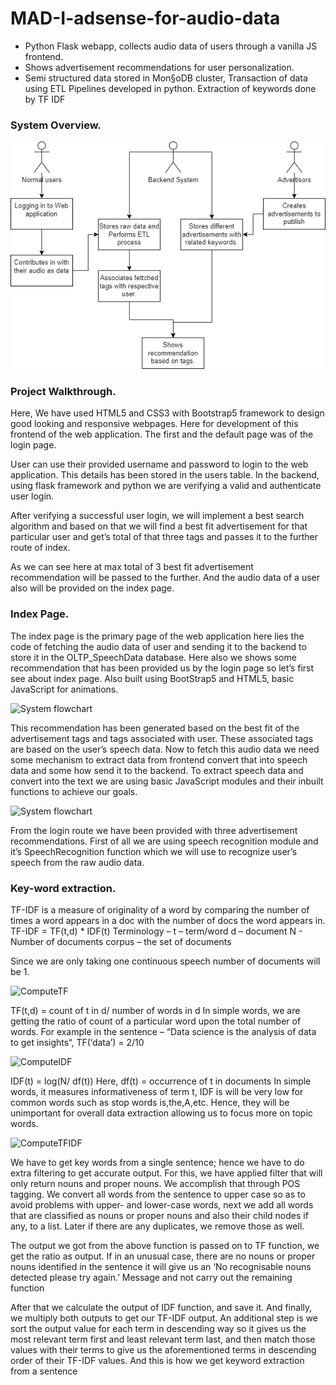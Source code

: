 # MAD-I-adsense-for-audio-data
 * Python Flask webapp, collects audio data of users through a vanilla JS frontend.
 * Shows advertisement recommendations for user personalization. 
 * Semi structured data stored in Mon§oDB cluster, Transaction of data using ETL Pipelines developed in python. Extraction of keywords done by TF IDF

### System Overview.
![System flowchart](https://github.com/AdityaLakkad/MAD-I-adsense-for-audio-data/blob/main/Project%20Docs/ProgressModel2.drawio.png)

### Project Walkthrough.
Here, We have used HTML5 and CSS3 with Bootstrap5 framework to design good looking and responsive webpages. Here for development of this frontend of the web application. The first and the default page was of the login page.

User can use their provided username and password to login to the web application. This details has been stored in the users table. In the backend, using flask framework and python we are verifying a valid and authenticate user login.

After verifying a successful user login, we will implement a best search algorithm and based on that we will find a best fit advertisement for that particular user and get’s total of that three tags and passes it to the further route of index.

As we can see here at max total of 3 best fit advertisement recommendation will be passed to the further. And the audio data of a user also will be provided on the index page.

### Index Page.
The index page is the primary page of the web application here lies the code of fetching the audio data of user and sending it to the backend to store it in the OLTP_SpeechData database. Here also we shows some recommendation that has been provided us by the login page so let’s first see about index page. Also built using BootStrap5 and HTML5, basic JavaScript for animations.

![System flowchart]()

This recommendation has been generated based on the best fit of the advertisement tags and tags associated with user. These associated tags are based on the user’s speech data.
Now to fetch this audio data we need some mechanism to extract data from frontend convert that into speech data and some how send it to the backend. To extract speech data and convert into the text we are using basic JavaScript modules and their inbuilt functions to achieve our goals.

![System flowchart]()

From the login route we have been provided with three advertisement recommendations. First of all we are using speech recognition module and it’s SpeechRecognition function which we will use to recognize user’s speech from the raw audio data.


### Key-word extraction.
TF-IDF is a measure of originality of a word by comparing the number of times a word appears in a doc with the number of docs the word appears in.
TF-IDF = TF(t,d) * IDF(t)
Terminology – 
t – term/word
d – document
N -  Number of documents
corpus – the set of documents

Since we are only taking one continuous speech number of documents will be 1.

![ComputeTF]()

TF(t,d) = count of t in d/ number of words in d
In simple words, we are getting the ratio of count of a particular word upon the total number of words. For example in the sentence – “Data science is the analysis of data to get insights“, 
TF(‘data’) = 2/10

![ComputeIDF]()

IDF(t) = log(N/ df(t))
Here, df(t) = occurrence of t in documents
In simple words, it measures informativeness of term t, IDF is will be very low for common words such as stop words is,the,A,etc. Hence, they will be unimportant for overall data extraction allowing us to focus more on topic words.

![ComputeTFIDF]()

We have to get key words from a single sentence; hence we have to do extra filtering to get accurate output. For this, we have applied filter that will only return nouns and proper nouns. We accomplish that through POS tagging. We convert all words from the sentence to upper case so as to avoid problems with upper- and lower-case words, next we add all words that are classified as nouns or proper nouns and also their child nodes if any, to a list. Later if there are any duplicates, we remove those as well.

The output we got from the above function is passed on to TF function, we get the ratio as output. If in an unusual case, there are no nouns or proper nouns identified in the sentence it will give us an ‘No recognisable nouns detected please try again.’ Message and not carry out the remaining function

After that we calculate the output of IDF function, and save it. And finally, we multiply both outputs to get our TF-IDF output. An additional step is we sort the output value for each term in descending way so it gives us the most relevant term first and least relevant term last, and then match those values with their terms to give us the aforementioned terms in descending order of their TF-IDF values. And this is how we get keyword extraction from a sentence

